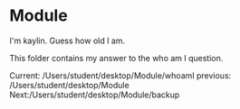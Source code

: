 # Module 
I'm kaylin. Guess how old I am. 

This folder contains my answer to the who am I question. 

Current: /Users/student/desktop/Module/whoamI 
previous: /Users/student/desktop/Module 
Next:/Users/student/desktop/Module/backup

